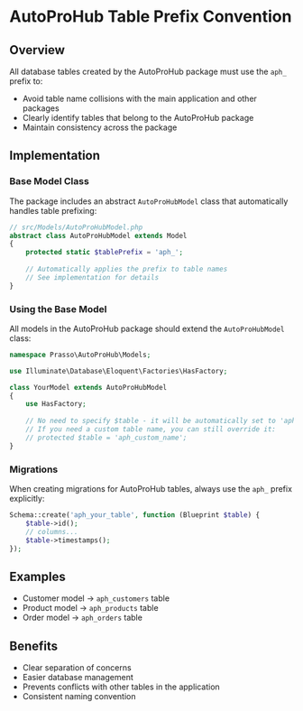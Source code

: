 # AutoProHub Table Prefix Convention

## Overview

All database tables created by the AutoProHub package must use the `aph_` prefix to:
- Avoid table name collisions with the main application and other packages
- Clearly identify tables that belong to the AutoProHub package
- Maintain consistency across the package

## Implementation

### Base Model Class

The package includes an abstract `AutoProHubModel` class that automatically handles table prefixing:

```php
// src/Models/AutoProHubModel.php
abstract class AutoProHubModel extends Model
{
    protected static $tablePrefix = 'aph_';
    
    // Automatically applies the prefix to table names
    // See implementation for details
}
```

### Using the Base Model

All models in the AutoProHub package should extend the `AutoProHubModel` class:

```php
namespace Prasso\AutoProHub\Models;

use Illuminate\Database\Eloquent\Factories\HasFactory;

class YourModel extends AutoProHubModel
{
    use HasFactory;
    
    // No need to specify $table - it will be automatically set to 'aph_your_models'
    // If you need a custom table name, you can still override it:
    // protected $table = 'aph_custom_name';
}
```

### Migrations

When creating migrations for AutoProHub tables, always use the `aph_` prefix explicitly:

```php
Schema::create('aph_your_table', function (Blueprint $table) {
    $table->id();
    // columns...
    $table->timestamps();
});
```

## Examples

- Customer model → `aph_customers` table
- Product model → `aph_products` table
- Order model → `aph_orders` table

## Benefits

- Clear separation of concerns
- Easier database management
- Prevents conflicts with other tables in the application
- Consistent naming convention
